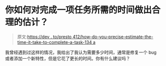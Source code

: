 # 你如何对完成一项任务所需的时间做出合理的估计？

> 原文:[https://dev . to/presto 412/how-do-you-precise-estimate-the-time-it-take-to-complete-a-task-134 a](https://dev.to/presto412/how-do-you-accurately-estimate-the-time-it-will-take-to-complete-a-task--134a)

我曾经遇到过这样的情况，我给出了我认为需要多少时间，通常是修复一个 bug 或者添加一个新特性，但是它花了更长的时间。你有什么建议吗？